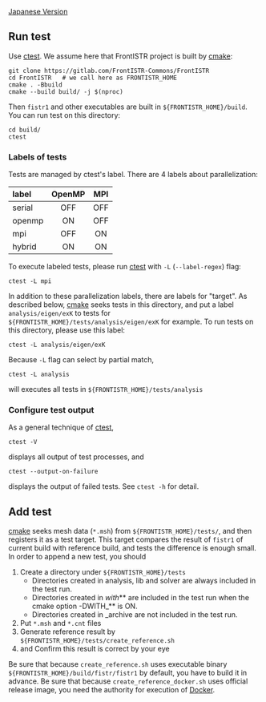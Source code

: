[Japanese Version](./README.ja.md)

Run test
---------

Use [ctest][ctest].
We assume here that FrontISTR project is built by [cmake][cmake]:

```
git clone https://gitlab.com/FrontISTR-Commons/FrontISTR
cd FrontISTR   # we call here as FRONTISTR_HOME
cmake . -Bbuild
cmake --build build/ -j $(nproc)
```

Then `fistr1` and other executables are built in `${FRONTISTR_HOME}/build`.
You can run test on this directory:

```
cd build/
ctest
```

### Labels of tests

Tests are managed by ctest's label. There are 4 labels about parallelization:

| label | OpenMP | MPI |
|:------|:------:|:---:|
|serial | OFF    | OFF |
|openmp | ON     | OFF |
|mpi    | OFF    | ON  |
|hybrid | ON     | ON  |

To execute labeled tests, please run [ctest][ctest] with `-L` (`--label-regex`) flag:

```
ctest -L mpi
```

In addition to these parallelization labels, there are labels for "target".
As described below, [cmake][cmake] seeks tests in this directory,
and put a label `analysis/eigen/exK` to tests for `${FRONTISTR_HOME}/tests/analysis/eigen/exK` for example.
To run tests on this directory, please use this label:

```
ctest -L analysis/eigen/exK
```

Because `-L` flag can select by partial match, 

```
ctest -L analysis
```

will executes all tests in `${FRONTISTR_HOME}/tests/analysis`

### Configure test output

As a general technique of [ctest][ctest],

```
ctest -V
```

displays all output of test processes, and

```
ctest --output-on-failure
```

displays the output of failed tests. See `ctest -h` for detail.

Add test
---------

[cmake][cmake] seeks mesh data (`*.msh`) from `${FRONTISTR_HOME}/tests/`, and then registers it as a test target.
This target compares the result of `fistr1` of current build with reference build,
and tests the difference is enough small.
In order to append a new test, you should

1. Create a directory under `${FRONTISTR_HOME}/tests`
    - Directories created in analysis, lib and solver are always included in the test run.
    - Directories created in _with_** are included in the test run when the cmake option -DWITH_** is ON.
    - Directories created in _archive are not included in the test run.
2. Put `*.msh` and `*.cnt` files
3. Generate reference result by `${FRONTISTR_HOME}/tests/create_reference.sh`
4. and Confirm this result is correct by your eye

Be sure that because `create_reference.sh` uses executable binary `${FRONTISTR_HOME}/build/fistr/fistr1` by default, you have to build it in advance.
Be sure that because `create_reference_docker.sh` uses official release image, you need the authority for execution of [Docker][docker].

[cmake]: https://cmake.org/cmake/help/latest/manual/cmake.1.html
[ctest]: https://cmake.org/cmake/help/latest/manual/ctest.1.html
[docker]: https://www.docker.com/
